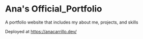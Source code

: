 # Ana's Official_Portfolio
A portfolio website that includes my about me, projects, and skills

Deployed at https://anacarrillo.dev/


